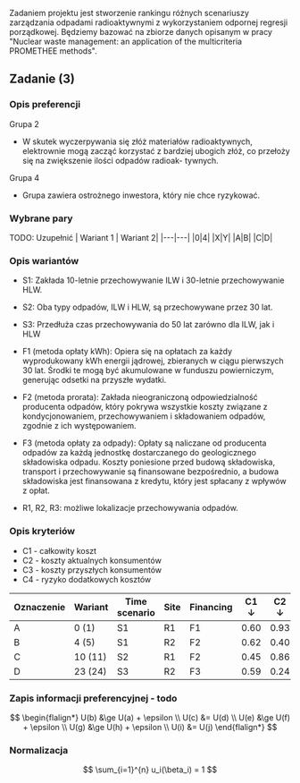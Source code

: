 Zadaniem projektu jest stworzenie rankingu różnych scenariuszy zarządzania odpadami radioaktywnymi z wykorzystaniem odpornej regresji porządkowej. Będziemy bazować na zbiorze danych opisanym w pracy "Nuclear waste management: an application of the multicriteria PROMETHEE methods".

## Zadanie (3)

### Opis preferencji
Grupa 2
* W skutek wyczerpywania się złóż materiałów radioaktywnych, elektrownie mogą
zacząć korzystać z bardziej ubogich złóż, co przełoży się na zwiększenie ilości odpadów radioak-
tywnych.

Grupa 4
* Grupa zawiera ostrożnego inwestora, który nie chce ryzykować.

### Wybrane pary
TODO: Uzupełnić
| Wariant 1 | Wariant 2|
|---|---|
|0|4|
|X|Y|
|A|B|
|C|D|

### Opis wariantów

* S1: Zakłada 10-letnie przechowywanie ILW i 30-letnie przechowywanie HLW.
* S2: Oba typy odpadów, ILW i HLW, są przechowywane przez 30 lat.
* S3: Przedłuża czas przechowywania do 50 lat zarówno dla ILW, jak i HLW

* F1 (metoda opłaty kWh): Opiera się na opłatach za każdy wyprodukowany kWh energii jądrowej, zbieranych w ciągu pierwszych 30 lat. Środki te mogą być akumulowane w funduszu powierniczym, generując odsetki na przyszłe wydatki.
* F2 (metoda prorata): Zakłada nieograniczoną odpowiedzialność producenta odpadów, który pokrywa wszystkie koszty związane z kondycjonowaniem, przechowywaniem i składowaniem odpadów, zgodnie z ich występowaniem.
* F3 (metoda opłaty za odpady): Opłaty są naliczane od producenta odpadów za każdą jednostkę dostarczanego do geologicznego składowiska odpadu. Koszty poniesione przed budową składowiska, transport i przechowywanie są finansowane bezpośrednio, a budowa składowiska jest finansowana z kredytu, który jest spłacany z wpływów z opłat.
* R1, R2, R3: możliwe lokalizacje przechowywania odpadów.

### Opis kryteriów
* C1 - całkowity koszt
* C2 - koszty aktualnych konsumentów
* C3 - koszty przyszłych konsumentów
* C4 - ryzyko dodatkowych kosztów

|Oznaczenie| Wariant | Time scenario | Site | Financing | C1 $\downarrow$ | C2 $\downarrow$ | C3 $\downarrow$ | C4 $\downarrow$ |
|---|---|---|---|---|---|---|---|---|
|A|0 (1)| S1 | R1 | F1 | 0.60 | 0.93 | 0.00 | 0.73 |
|B|4 (5)| S1 | R2 | F2 | 0.62 | 0.40 | 0.56 | 0.50 |
|C|10 (11)| S2 | R1 | F2 | 0.45 | 0.86 | 0.00 | 0.73 |
|D|23 (24)| S3 | R2 | F3 | 0.59 | 0.24 | 0.70 | 0.63 |

### Zapis informacji preferencyjnej - todo
$$
\begin{flalign*}
    U(b) &\ge U(a) + \epsilon \\
    U(c) &= U(d) \\
    U(e) &\ge U(f) + \epsilon \\
    U(g) &\ge U(h) + \epsilon \\
    U(i) &= U(j)
\end{flalign*}
$$

### Normalizacja
$$
\sum_{i=1}^{n} u_i(\beta_i) = 1
$$
